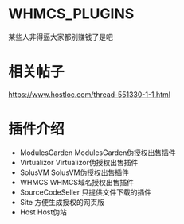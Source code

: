 # WHMCS_PLUGINS
某些人非得逼大家都别赚钱了是吧

# 相关帖子
https://www.hostloc.com/thread-551330-1-1.html

# 插件介绍
* ModulesGarden ModulesGarden伪授权出售插件
* Virtualizor Virtualizor伪授权出售插件
* SolusVM SolusVM伪授权出售插件
* WHMCS WHMCS域名授权出售插件
* SourceCodeSeller 只提供文件下载的插件
* Site 方便生成授权的网页版
* Host Host伪站
